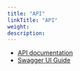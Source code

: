 ```yaml
---
title: "API"
linkTitle: "API"
weight: 
description: 
---
```


- [API documentation](/reference/api/docs.html)
- [Swagger UI Guide](/reference/api/swagger-ui) 
